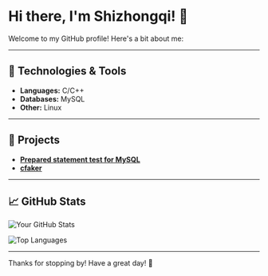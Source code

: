 # Hi there, I'm Shizhongqi! 👋

Welcome to my GitHub profile! Here's a bit about me:

---

## 🔧 Technologies & Tools
- **Languages:** C/C++
- **Databases:** MySQL
- **Other:** Linux

---

## 🌟 Projects
- [**Prepared statement test for MySQL**](https://github.com/ishizhongqi/prepared-statement-test-for-mysql)
- [**cfaker**](https://github.com/ishizhongqi/cfaker)

---

## 📈 GitHub Stats
![Your GitHub Stats](https://github-readme-stats.vercel.app/api?username=ishizhongqi&show_icons=true&theme=radical)

![Top Languages](https://github-readme-stats.vercel.app/api/top-langs/?username=ishizhongqi&layout=compact&theme=radical)

---

Thanks for stopping by! Have a great day! 🌟
